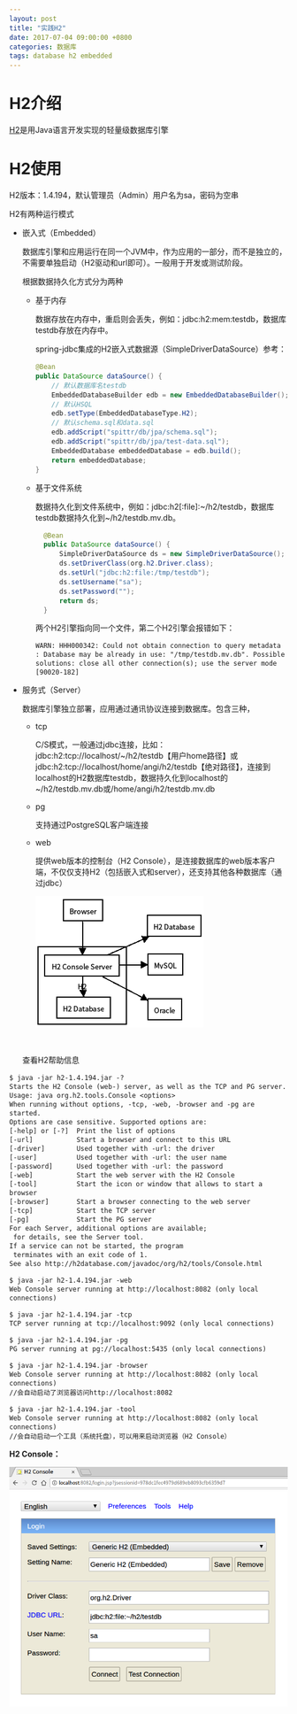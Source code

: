 ```yaml
---
layout: post
title: "实践H2"
date: 2017-07-04 09:00:00 +0800
categories: 数据库
tags: database h2 embedded
---
```


# H2介绍

[H2](http://www.h2database.com)是用Java语言开发实现的轻量级数据库引擎

# H2使用



H2版本：1.4.194，默认管理员（Admin）用户名为sa，密码为空串

H2有两种运行模式

- 嵌入式（Embedded）

  数据库引擎和应用运行在同一个JVM中，作为应用的一部分，而不是独立的，不需要单独启动（H2驱动和url即可）。一般用于开发或测试阶段。

  根据数据持久化方式分为两种

  - 基于内存

    数据存放在内存中，重启则会丢失，例如：jdbc:h2:mem:testdb，数据库testdb存放在内存中。

    spring-jdbc集成的H2嵌入式数据源（SimpleDriverDataSource）参考：

    ```java
    @Bean
    public DataSource dataSource() {
      	// 默认数据库名testdb
        EmbeddedDatabaseBuilder edb = new EmbeddedDatabaseBuilder();
        // 默认HSQL
        edb.setType(EmbeddedDatabaseType.H2);
        // 默认schema.sql和data.sql
        edb.addScript("spittr/db/jpa/schema.sql");
        edb.addScript("spittr/db/jpa/test-data.sql");
        EmbeddedDatabase embeddedDatabase = edb.build();
        return embeddedDatabase;
    }
    ```

  - 基于文件系统

    数据持久化到文件系统中，例如：jdbc:h2[:file]:~/h2/testdb，数据库testdb数据持久化到~/h2/testdb.mv.db。

    ```java
      @Bean
      public DataSource dataSource() {
    	  SimpleDriverDataSource ds = new SimpleDriverDataSource();
    	  ds.setDriverClass(org.h2.Driver.class);
    	  ds.setUrl("jdbc:h2:file:/tmp/testdb");
    	  ds.setUsername("sa");
    	  ds.setPassword("");
    	  return ds;
      }
    ```

    两个H2引擎指向同一个文件，第二个H2引擎会报错如下：

    ```
    WARN: HHH000342: Could not obtain connection to query metadata : Database may be already in use: "/tmp/testdb.mv.db". Possible solutions: close all other connection(s); use the server mode [90020-182]
    ```

- 服务式（Server）

  数据库引擎独立部署，应用通过通讯协议连接到数据库。包含三种，

  - tcp

    C/S模式，一般通过jdbc连接，比如：jdbc:h2:tcp://localhost/~/h2/testdb【用户home路径】或jdbc:h2:tcp://localhost/home/angi/h2/testdb【绝对路径】，连接到localhost的H2数据库testdb，数据持久化到localhost的~/h2/testdb.mv.db或/home/angi/h2/testdb.mv.db

  - pg

    支持通过PostgreSQL客户端连接

  - web

    提供web版本的控制台（H2 Console），是连接数据库的web版本客户端，不仅仅支持H2（包括嵌入式和server），还支持其他各种数据库（通过jdbc）

    ![H2 Console Server](/images/h2-console-server.png)

  ​

  查看H2帮助信息

```shell
$ java -jar h2-1.4.194.jar -?
Starts the H2 Console (web-) server, as well as the TCP and PG server.
Usage: java org.h2.tools.Console <options>
When running without options, -tcp, -web, -browser and -pg are started.
Options are case sensitive. Supported options are:
[-help] or [-?]  Print the list of options
[-url]           Start a browser and connect to this URL
[-driver]        Used together with -url: the driver
[-user]          Used together with -url: the user name
[-password]      Used together with -url: the password
[-web]           Start the web server with the H2 Console
[-tool]          Start the icon or window that allows to start a browser
[-browser]       Start a browser connecting to the web server
[-tcp]           Start the TCP server
[-pg]            Start the PG server
For each Server, additional options are available;
 for details, see the Server tool.
If a service can not be started, the program
 terminates with an exit code of 1.
See also http://h2database.com/javadoc/org/h2/tools/Console.html
```



```
$ java -jar h2-1.4.194.jar -web
Web Console server running at http://localhost:8082 (only local connections)
```



```
$ java -jar h2-1.4.194.jar -tcp
TCP server running at tcp://localhost:9092 (only local connections)
```



```
$ java -jar h2-1.4.194.jar -pg
PG server running at pg://localhost:5435 (only local connections)
```



```
$ java -jar h2-1.4.194.jar -browser
Web Console server running at http://localhost:8082 (only local connections)
//会自动启动了浏览器访问http://localhost:8082
```



```
$ java -jar h2-1.4.194.jar -tool
Web Console server running at http://localhost:8082 (only local connections)
//会自动启动一个工具（系统托盘），可以用来启动浏览器（H2 Console）
```

**H2 Console：**

![H2 Console](/images/h2-console.png)
